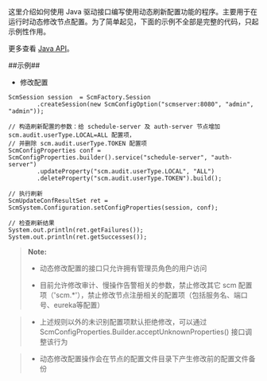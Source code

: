 这里介绍如何使用 Java 驱动接口编写使用动态刷新配置功能的程序。主要用于在运行时动态修改节点配置。为了简单起见，下面的示例不全部是完整的代码，只起示例性作用。

更多查看 [Java API][java_api]。

##示例##

* 修改配置

```lang-javascript
ScmSession session  = ScmFactory.Session
        .createSession(new ScmConfigOption("scmserver:8080", "admin", "admin"));

// 构造刷新配置的参数：给 schedule-server 及 auth-server 节点增加 scm.audit.userType.LOCAL=ALL 配置项，
// 并删除 scm.audit.userType.TOKEN 配置项
ScmConfigProperties conf = ScmConfigProperties.builder().service("schedule-server", "auth-server")
        .updateProperty("scm.audit.userType.LOCAL", "ALL")
        .deleteProperty("scm.audit.userType.TOKEN").build();

// 执行刷新
ScmUpdateConfResultSet ret = ScmSystem.Configuration.setConfigProperties(session, conf);

// 检查刷新结果
System.out.println(ret.getFailures());
System.out.println(ret.getSuccesses());
```

>  **Note:**
>
>  * 动态修改配置的接口只允许拥有管理员角色的用户访问
>
>  * 目前允许修改审计、慢操作告警相关的参数，禁止修改其它 scm 配置项（'scm.*'），禁止修改节点注册相关的配置项（包括服务名、端口号、eureka等配置）

>  * 上述规则以外的未识别配置项默认拒绝修改，可以通过 ScmConfigProperties.Builder.acceptUnknownProperties() 接口调整该行为
 
>  * 动态修改配置操作会在节点的配置文件目录下产生修改前的配置文件备份


[java_api]:api/java/html/index.html